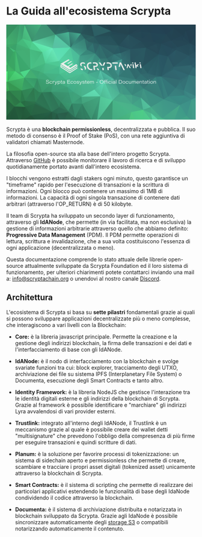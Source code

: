 # La Guida all'ecosistema Scrypta

![banner](/assets/other/scrypta-banner.png)

Scrypta è una **blockchain permissionless**, decentralizzata e pubblica. Il suo metodo di consenso è il Proof of Stake (PoS), con una rete aggiuntiva di validatori chiamati Masternode.

La filosofia open-source sta alla base dell'intero progetto Scrypta. Attraverso [GitHub](https://github.com/scryptachain) è possibile monitorare il lavoro di ricerca e di sviluppo quotidianamente portato avanti dall'intero ecosistema.

I blocchi vengono estratti dagli stakers ogni minuto, questo garantisce un "timeframe" rapido per l'esecuzione di transazioni e la scrittura di informazioni. Ogni blocco può contenere un massimo di 1MB di informazioni. La capacità di ogni singola transazione di contenere dati arbitrari (attraverso l'OP_RETURN) è di 50 kilobyte.

Il team di Scrypta ha sviluppato un secondo layer di funzionamento, attraverso gli **IdANode**, che permette (in via facilitata, ma non esclusiva) la gestione di informazioni arbitrarie attraverso quello che abbiamo definito: **Progressive Data Management** (PDM). Il PDM permette operazioni di lettura, scrittura e invalidazione, che a sua volta costituiscono l'essenza di ogni applicazione (decentralizzata o meno).

Questa documentazione comprende lo stato attuale delle librerie open-source attualmente sviluppate da Scrypta Foundation ed il loro sistema di funzionamento, per ulteriori chiarimenti potete contattarci inviando una mail a: info@scryptachain.org o unendovi al nostro canale [Discord](https://discord.me/scryptachain).

## Architettura

L'ecosistema di Scrypta si basa su **sette pilastri** fondamentali grazie ai quali si possono sviluppare applicazioni decentralizzate più o meno complesse, che interagiscono a vari livelli con la Blockchain:

-   **Core:** è la libreria javascript principale. Permette la creazione e la gestione degli indirizzi blockchain, la firma delle transazioni e dei dati e l'interfacciamento di base con gli IdANode.
    
-   **IdANode:** è il nodo di interfacciamento con la blockchain e svolge svariate funzioni tra cui: block explorer, tracciamento degli UTXO, archiviazione dei file su sistema IPFS (Interplanetary File System) o Documenta, esecuzione degli Smart Contracts e tanto altro.

-   **Identity Framework:** è la libreria NodeJS che gestisce l'interazione tra le identità digitali esterne e gli indirizzi della blockchain di Scrypta. Grazie al framework è possibile identificare e "marchiare" gli indirizzi Lyra avvalendosi di vari provider esterni.
    
-   **Trustlink:** integrato all'interno degli IdANode, il Trustlink è un meccanismo grazie al quale è possibile creare dei wallet detti "multisignature" che prevedono l'obbligo della compresenza di più firme per eseguire transazioni e quindi scritture di dati.

-   **Planum:** è la soluzione per favorire processi di tokenizzazione: un sistema di sidechain aperto e permissionless che permette di creare, scambiare e tracciare i propri asset digitali (tokenized asset) unicamente attraverso la blockchain di Scrypta.

-   **Smart Contracts:** è il sistema di scripting che permette di realizzare dei particolari applicativi estendendo le funzionalità di base degli IdaNode condividendo il codice attraverso la blockchain.

-   **Documenta:** è il sistema di archiviazione distribuita e notarizzata in blockchain sviluppato da Scrypta. Grazie agli IdaNode è possibile sincronizzare automaticamente degli [storage S3](https://docs.aws.amazon.com/AmazonS3/latest/dev/UsingBucket.html) o compatibili notarizzando automaticamente il contenuto.
